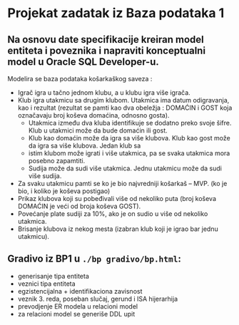 # Projekat zadatak iz Baza podataka 1

## Na osnovu date specifikacije kreiran model entiteta i poveznika i napraviti konceptualni model u Oracle SQL Developer-u. 
Modelira se baza podataka košarkaškog saveza :
- Igrač igra u tačno jednom klubu, a u klubu igra više igrača.
- Klub igra utakmicu sa drugim klubom. Utakmica ima datum odigravanja, kao i rezultat (rezultat se pamti kao dva obeležja : DOMAĆIN i GOST koja označavaju broj koševa domaćina, odnosno gosta). 
    - Utakmica između dva kluba identifikuje se dodatno preko svoje šifre. Klub u utakmici može da bude domaćin ili gost.
    - Klub kao domaćin može da igra sa više klubova. Klub kao gost može da igra sa više klubova. Jedan klub sa
    - istim klubom može igrati i više utakmica, pa se svaka utakmica mora posebno zapamtiti.
    - Sudija može da sudi više utakmica. Jednu utakmicu može da sudi više sudija.
- Za svaku utakmicu pamti se ko je bio najvredniji košarkaš – MVP. (ko je bio, i koliko je koševa postigao)
- Prikaz klubova koji su pobeđivali više od nekoliko puta (broj koševa DOMAĆIN je veći od broja koševa GOST).
- Povećanje plate sudiji za 10%, ako je on sudio u više od nekoliko utakmica. 
- Brisanje klubova iz nekog mesta (izabran klub koji je igrao bar jednu utakmicu). 

## Gradivo iz BP1 u `./bp gradivo/bp.html`:
- generisanje tipa entiteta
- veznici tipa entiteta
- egzistencijalna + identifikaciona zavisnost
- veznik 3. reda, poseban slučaj, gerund i ISA hijerarhija
- prevodjenje ER modela u relacioni model
- za relacioni model se generiše DDL upit
